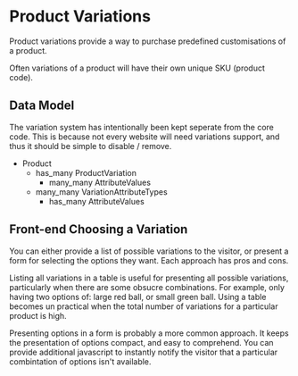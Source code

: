 # Product Variations

Product variations provide a way to purchase predefined customisations of a product.

Often variations of a product will have their own unique SKU (product code).

## Data Model

The variation system has intentionally been kept seperate from the core code.
This is because not every website will need variations support, and thus it should be
simple to disable / remove.

 * Product
 	* has_many ProductVariation
 	   * many_many AttributeValues
 	* many_many VariationAttributeTypes
 	   * has_many AttributeValues
 	
## Front-end Choosing a Variation

You can either provide a list of possible variations to the visitor, or present
a form for selecting the options they want. Each approach has pros and cons.

Listing all variations in a table is useful for presenting all possible variations,
particularly when there are some obsucre combinations. For example, only having two
options of: large red ball, or small green ball. Using a table becomes un practical
when the total number of variations for a particular product is high.

Presenting options in a form is probably a more common approach. It keeps the presentation
of options compact, and easy to comprehend.
You can provide additional javascript to instantly notify the visitor that a particular
combintation of options isn't available.